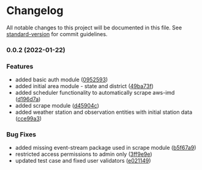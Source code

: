 # Changelog

All notable changes to this project will be documented in this file. See [standard-version](https://github.com/conventional-changelog/standard-version) for commit guidelines.

### 0.0.2 (2022-01-22)


### Features

* added basic auth module ([0952593](https://github.com/developbharat/mausam-backend/commit/0952593cf5c6e750b99994d7255045dc15fd9dd2))
* added initial area module - state and district ([49ba73f](https://github.com/developbharat/mausam-backend/commit/49ba73f96e3c062e8770d82cc594e58116cfb878))
* added scheduler functionality to automatically scrape aws-imd ([d196d7a](https://github.com/developbharat/mausam-backend/commit/d196d7acc3a92750f65729ab94075fdad50d82b1))
* added scrape module ([d45904c](https://github.com/developbharat/mausam-backend/commit/d45904c61a51681981dc3c7c7d9ae432d76fc369))
* added weather station and observation entities with initial station data ([cce99a3](https://github.com/developbharat/mausam-backend/commit/cce99a3f327d7a0293c585446620c584aa5b9f7a))


### Bug Fixes

* added missing event-stream package used in scrape module ([b5f67a9](https://github.com/developbharat/mausam-backend/commit/b5f67a95699f07837040973d2204f5ac9464bf73))
* restricted access permissions to admin only ([3ff9e9e](https://github.com/developbharat/mausam-backend/commit/3ff9e9e790e25285a3881b8d02c8acf2f3bf8767))
* updated test case and fixed user validators ([e021149](https://github.com/developbharat/mausam-backend/commit/e02114993e110a04378a76939595641fd6d8841f))
